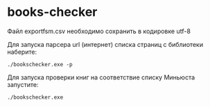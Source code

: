 # books-checker

Файл exportfsm.csv необходимо сохранить в кодировке utf-8

Для запуска парсера url (интернет) списка страниц с библиотеки наберите:
```
./bookschecker.exe -p
```
Для запуска проверки книг на соответствие списку Миньюста запустите:
```
./bookschecker.exe
```
